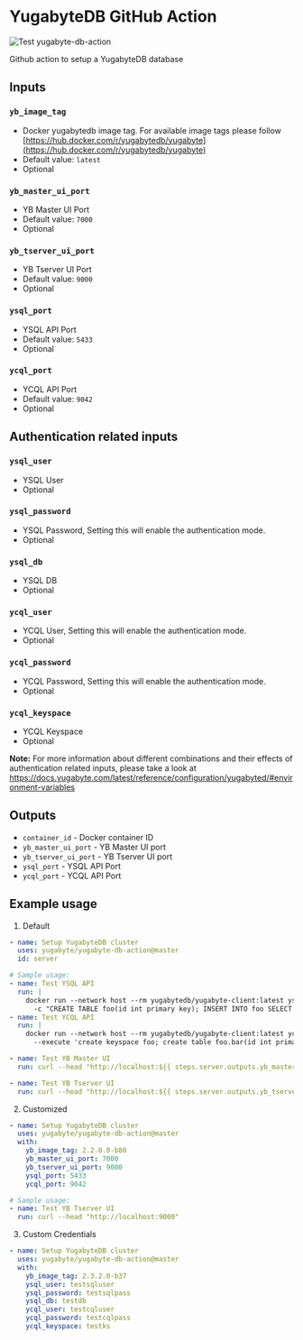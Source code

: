 # YugabyteDB GitHub Action

![Test yugabyte-db-action](https://github.com/yugabyte/yugabyte-db-action/workflows/Test%20yugabyte-db-action/badge.svg)

Github action to setup a YugabyteDB database

## Inputs

### `yb_image_tag`

* Docker yugabytedb image tag. For available image tags please follow
[https://hub.docker.com/r/yugabytedb/yugabyte](https://hub.docker.com/r/yugabytedb/yugabyte)
* Default value:  `latest`
* Optional

### `yb_master_ui_port`

* YB Master UI Port
* Default value: `7000`
* Optional

### `yb_tserver_ui_port`

* YB Tserver UI Port
* Default value: `9000`
* Optional

### `ysql_port`

* YSQL API Port
* Default value: `5433`
* Optional

### `ycql_port`

* YCQL API Port
* Default value: `9042`
* Optional

## Authentication related inputs

### `ysql_user`

* YSQL User
* Optional

### `ysql_password`

* YSQL Password, Setting this will enable the authentication mode.
* Optional

### `ysql_db`

* YSQL DB
* Optional

### `ycql_user`

* YCQL User, Setting this will enable the authentication mode.
* Optional

### `ycql_password`

* YCQL Password, Setting this will enable the authentication mode.
* Optional

### `ycql_keyspace`

* YCQL Keyspace
* Optional

**Note:**
For more information about different combinations and their effects of authentication related inputs,
please take a look at https://docs.yugabyte.com/latest/reference/configuration/yugabyted/#environment-variables

## Outputs

* `container_id` - Docker container ID
* `yb_master_ui_port` - YB Master UI port
* `yb_tserver_ui_port` - YB Tserver UI port
* `ysql_port` - YSQL API Port
* `ycql_port` - YCQL API Port

## Example usage

1. Default

```yaml
- name: Setup YugabyteDB cluster
  uses: yugabyte/yugabyte-db-action@master
  id: server

# Sample usage:
- name: Test YSQL API
  run: |
    docker run --network host --rm yugabytedb/yugabyte-client:latest ysqlsh -h localhost -p "${{ steps.server.outputs.ysql_port }}" \
      -c "CREATE TABLE foo(id int primary key); INSERT INTO foo SELECT * FROM generate_series(1,10);"
- name: Test YCQL API
  run: |
    docker run --network host --rm yugabytedb/yugabyte-client:latest ycqlsh localhost "${{ steps.server.outputs.ycql_port }}" \
      --execute 'create keyspace foo; create table foo.bar(id int primary key); insert into foo.bar (id) values (1);'

- name: Test YB Master UI
  run: curl --head "http://localhost:${{ steps.server.outputs.yb_master_ui_port }}"

- name: Test YB Tserver UI
  run: curl --head "http://localhost:${{ steps.server.outputs.yb_tserver_ui_port }}"
```

2. Customized

```yaml
- name: Setup YugabyteDB cluster
  uses: yugabyte/yugabyte-db-action@master
  with:
    yb_image_tag: 2.2.0.0-b80
    yb_master_ui_port: 7000
    yb_tserver_ui_port: 9000
    ysql_port: 5433
    ycql_port: 9042

# Sample usage:
- name: Test YB Tserver UI
  run: curl --head "http://localhost:9000"
```

3. Custom Credentials

```yaml
- name: Setup YugabyteDB cluster
  uses: yugabyte/yugabyte-db-action@master
  with:
    yb_image_tag: 2.3.2.0-b37
    ysql_user: testsqluser
    ysql_password: testsqlpass
    ysql_db: testdb
    ycql_user: testcqluser
    ycql_password: testcqlpass
    ycql_keyspace: testks
```
